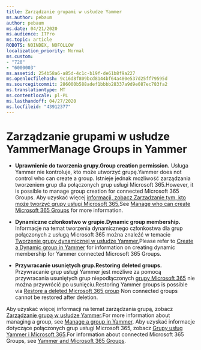```yaml
---
title: Zarządzanie grupami w usłudze Yammer
ms.author: pebaum
author: pebaum
ms.date: 04/21/2020
ms.audience: ITPro
ms.topic: article
ROBOTS: NOINDEX, NOFOLLOW
localization_priority: Normal
ms.custom:
- "720"
- "6000003"
ms.assetid: 254b58a6-a85d-4c1c-b19f-de61b8f9a227
ms.openlocfilehash: 9c16d8f809bcd8144bf64a480e537d25ff79595d
ms.sourcegitcommit: 286000b588adef1bbbb28337a9d9e087ec783fa2
ms.translationtype: MT
ms.contentlocale: pl-PL
ms.lasthandoff: 04/27/2020
ms.locfileid: "43912377"
---
```

# <a name="manage-groups-in-yammer"></a><span data-ttu-id="5961b-102">Zarządzanie grupami w usłudze Yammer</span><span class="sxs-lookup"><span data-stu-id="5961b-102">Manage Groups in Yammer</span></span>

- <span data-ttu-id="5961b-103">**Uprawnienie do tworzenia grupy.**</span><span class="sxs-lookup"><span data-stu-id="5961b-103">**Group creation permission.**</span></span> <span data-ttu-id="5961b-104">Usługa Yammer nie kontroluje, kto może utworzyć grupę.</span><span class="sxs-lookup"><span data-stu-id="5961b-104">Yammer does not control who can create a group.</span></span> <span data-ttu-id="5961b-105">Istnieje jednak możliwość zarządzania tworzeniem grup dla połączonych grup usługi Microsoft 365.</span><span class="sxs-lookup"><span data-stu-id="5961b-105">However, it is possible to manage group creation for connected Microsoft 365 Groups.</span></span> <span data-ttu-id="5961b-106">Aby uzyskać więcej [informacji, zobacz Zarządzanie tym, kto może tworzyć grupy usługi Microsoft 365.](https://docs.microsoft.com/office365/admin/create-groups/manage-creation-of-groups)</span><span class="sxs-lookup"><span data-stu-id="5961b-106">See [Manage who can create Microsoft 365 Groups](https://docs.microsoft.com/office365/admin/create-groups/manage-creation-of-groups) for more information.</span></span>

- <span data-ttu-id="5961b-107">**Dynamiczne członkostwo w grupie.**</span><span class="sxs-lookup"><span data-stu-id="5961b-107">**Dynamic group membership.**</span></span> <span data-ttu-id="5961b-108">Informacje na temat tworzenia dynamicznego członkostwa dla grup połączonych z usługą Microsoft 365 można znaleźć w temacie [Tworzenie grupy dynamicznej w usłudze Yammer.](https://docs.microsoft.com/yammer/manage-yammer-groups/create-a-dynamic-group)</span><span class="sxs-lookup"><span data-stu-id="5961b-108">Please refer to [Create a Dynamic group in Yammer](https://docs.microsoft.com/yammer/manage-yammer-groups/create-a-dynamic-group) for information on creating dynamic membership for Yammer connected Microsoft 365 Groups.</span></span>

- <span data-ttu-id="5961b-109">**Przywracanie usuniętych grup.**</span><span class="sxs-lookup"><span data-stu-id="5961b-109">**Restoring deleted groups.**</span></span> <span data-ttu-id="5961b-110">Przywracanie grup usługi Yammer jest możliwe za pomocą przywracania usuniętych grup niepodłączonych [grupy Microsoft 365](https://docs.microsoft.com/office365/admin/create-groups/restore-deleted-group) nie można przywrócić po usunięciu.</span><span class="sxs-lookup"><span data-stu-id="5961b-110">Restoring Yammer groups is possible via [Restore a deleted Microsoft 365 group](https://docs.microsoft.com/office365/admin/create-groups/restore-deleted-group) Non connected groups cannot be restored after deletion.</span></span>

<span data-ttu-id="5961b-111">Aby uzyskać więcej informacji na temat zarządzania grupą, zobacz [Zarządzanie grupą w usłudze Yammer](https://support.office.com/article/Manage-a-group-in-Yammer-6e05c6d6-5548-4c88-89cd-e6757a514ef2).</span><span class="sxs-lookup"><span data-stu-id="5961b-111">For more information about managing a group, see [Manage a group in Yammer](https://support.office.com/article/Manage-a-group-in-Yammer-6e05c6d6-5548-4c88-89cd-e6757a514ef2).</span></span> <span data-ttu-id="5961b-112">Aby uzyskać informacje dotyczące połączonych grup usługi Microsoft 365, zobacz [Grupy usług Yammer i Microsoft 365](https://docs.microsoft.com/yammer/manage-yammer-groups/yammer-and-office-365-groups).</span><span class="sxs-lookup"><span data-stu-id="5961b-112">For information about connected Microsoft 365 Groups, see [Yammer and Microsoft 365 Groups](https://docs.microsoft.com/yammer/manage-yammer-groups/yammer-and-office-365-groups).</span></span>
  